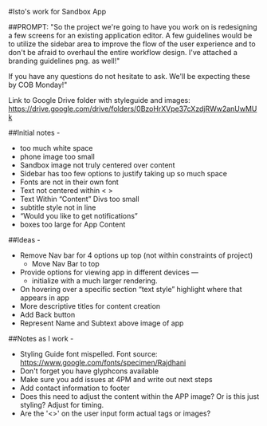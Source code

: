 #Isto's work for Sandbox App

##PROMPT:
"So the project we're going to have you work on is redesigning a few screens for an existing application editor. A few guidelines would be to utilize the sidebar area to improve the flow of the user experience and to don't be afraid to overhaul the entire workflow design. I've attached a branding guidelines png. as well!"

If you have any questions do not hesitate to ask. We'll be expecting these by COB Monday!"

Link to Google Drive folder with styleguide and images: https://drive.google.com/drive/folders/0BzoHrXVpe37cXzdjRWw2anUwMUk

##Initial notes - 
- too much white space
- phone image too small 
- Sandbox image not truly centered over content
- Sidebar has too few options to justify taking up so much space
- Fonts are not in their own font
- Text not centered within < >
- Text Within “Content” Divs too small
- subtitle style not in line
- “Would you like to get notifications”
- boxes too large for App Content


##Ideas - 
- Remove Nav bar for 4 options up top (not within constraints of project)
	- Move Nav Bar to top
- Provide options for viewing app in different devices — 
	- initialize with a much larger rendering.
- On hovering over a specific section “text style” highlight where that appears in app
- More descriptive titles for content creation
- Add Back button
- Represent Name and Subtext above image of app


##Notes as I work - 
- Styling Guide font mispelled. Font source: https://www.google.com/fonts/specimen/Rajdhani
- Don't forget you have glyphcons available
- Make sure you add issues at 4PM and write out next steps
- Add contact information to footer
- Does this need to adjust the content within the APP image? Or is this just styling? Adjust for timing.
- Are the '<>' on the user input form actual tags or images? 
